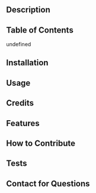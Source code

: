 # 
  ## Description
  
  ## Table of Contents
  undefined
  ## Installation
  
  ## Usage
  
  ## Credits
  
  
  ## Features
  
  ## How to Contribute
  
  ## Tests
  
  ## Contact for Questions
  